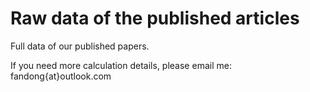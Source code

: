 # Raw data of the published articles
Full data of our published papers.

If you need more calculation details, please email me: fandong{at}outlook.com
